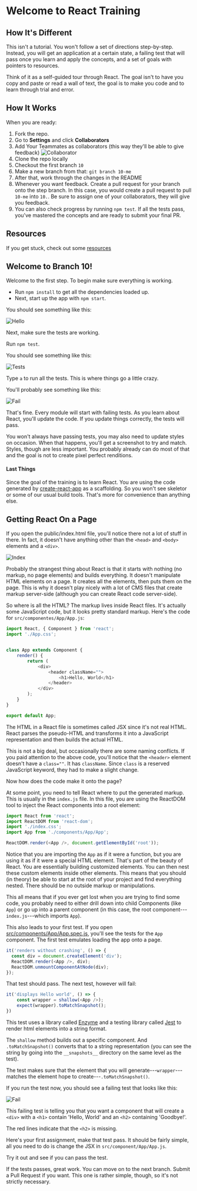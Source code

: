 # Welcome to React Training

## How It's Different
This isn't a tutorial. You won't follow a set of directions step-by-step.
Instead, you will get an application at a certain state, a failing test that
will pass once you learn and apply the concepts, and a set of goals with
pointers to resources.

Think of it as a self-guided tour through React. The goal isn't to have you copy
and paste or read a wall of text, the goal is to make you code and to learn
through trial and error.

## How It Works

When you are ready:

1. Fork the repo.
2. Go to __Settings__ and click __Collaborators__
3. Add Your Teammates as collaborators (this way they'll be able to give
   feedback)
![Collaborator](./training-assets/collaborator.png)
4. Clone the repo locally
5. Checkout the first branch `10`
6. Make a new branch from that: `git branch 10-me`
7. After that, work through the changes in the README
8. Whenever you want feedback. Create a pull request for your branch onto the
   step branch. In this case, you would create a pull request to pull `10-me`
into `10.`. Be sure to assign one of your collaborators, they will give you
feedback.
9. You can also check progress by running `npm test`. If all the tests pass,
   you've mastered the concepts and are ready to submit your final PR.

## Resources

If you get stuck, check out some [resources](docs/Resources.md)

## Welcome to Branch 10!

Welcome to the first step. To begin make sure everything is working.

- Run `npm install` to get all the dependencies loaded up.
- Next, start up the app with `npm start`.

You should see something like this:

![Hello](./training-assets/10/hello.png)

Next, make sure the tests are working.

Run `npm test`.

You should see something like this:

![Tests](./training-assets/10/test-start.png)

Type `a` to run all the tests. This is where things go a little crazy.

You'll probably see something like this:

![Fail](./training-assets/10/fail.png)

That's fine. Every module will start with failing tests. As you learn about
React, you'll update the code. If you update things correctly, the tests will
pass.

You won't always have passing tests, you may also need to update styles on
occasion. When that happens, you'll get a screenshot to try and match. Styles,
though are less important. You probably already can do most of that and the goal
is not to create pixel perfect renditions.

#### Last Things

Since the goal of the training is to learn React. You are using the code
generated by [create-react-app](https://github.com/facebook/create-react-app) as
a scaffolding. So you won't see skeletor or some of our usual build tools.
That's more for convenience than anything else.

## Getting React On a Page

If you open the public/index.html file, you'll notice there not a lot of stuff
in there. In fact, it doesn't have anything other than the `<head>` and `<body>`
elements and a `<div>`.


![Index](./training-assets/10/index.png)

Probably the strangest thing about React is that it starts with nothing (no
markup, no page elements) and builds everything. It doesn't manipulate HTML
elements on a page. It creates all the elements, then puts them on the page.
This is why it doesn't play nicely with a lot of CMS files that create markup
server-side (although you can create React code server-side).

So where is all the HTML? The markup lives inside React files. It's actually
some JavaScript code, but it looks pretty standard markup. Here's the code for
`src/componentes/App/App.js`:

```javascript
import React, { Component } from 'react';
import './App.css';


class App extends Component {
	render() {
		return (
			<div>
				<header className="">
					<h1>Hello, World</h1>
				</header>
			</div>
		);
	}
}

export default App;
```

The HTML in a React file is sometimes called JSX since it's not real HTML. React
parses the pseudo-HTML and transforms it into a JavaScript representation and
then builds the actual HTML.

This is not a big deal, but occasionally there are some naming conflicts. If you
paid attention to the above code, you'll notice that the `<header>` element
doesn't have a `class=""`. It has `className`. Since `class` is a reserved
JavaScript keyword, they had to make a slight change.

Now how does the code make it onto the page?

At some point, you need to tell React where to put the generated markup. This is
usually in the `index.js` file. In this file, you are using the ReactDOM tool to
inject the React components into a root element:

```javascript
import React from 'react';
import ReactDOM from 'react-dom';
import './index.css';
import App from './components/App/App';

ReactDOM.render(<App />, document.getElementById('root'));
```

Notice that you are importing the `App` as if it were a function, but you are
using it as if it were a special HTML element. That's part of the beauty of
React. You are essentially building customized elements. You can then nest these
custom elements inside other elements. This means that you should (in theory) be
able to start at the root of your project and find everything nested. There
should be no outside markup or manipulations.

This all means that if you ever get lost when you are trying to find some code,
you probably need to either drill down into child Components (like `App`) or
go up into a parent component (in this case, the root
component---`index.js`---which imports `App`).

This also leads to your first test. If you open
[src/components/App/App.spec.js](https://github.com/jsmapr1/react-step-by-step/blob/10/src/components/App/App.spec.js),
you'll see the tests for the `App` component. The first test emulates loading
the app onto a page.

```javascript
it('renders without crashing', () => {
  const div = document.createElement('div');
  ReactDOM.render(<App />, div);
  ReactDOM.unmountComponentAtNode(div);
});
```

That test should pass. The next test, however will fail:

```javascript
it('displays Hello world', () => {
	const wrapper = shallow(<App />);
	expect(wrapper).toMatchSnapshot();
})
```

This test uses a library called [Enzyme](https://github.com/airbnb/enzyme) and a
testing library called [Jest](https://facebook.github.io/jest/) to render html
elements into a string format.

The `shallow` method builds out a specific component. And `.toMatchSnapshot()`
converts that to a string representation (you can see the string by going into
the `__snapshots__` directory on the same level as the test).

The test makes sure that the element that you will
generate---`wrapper`---matches the element hope to
create---`.toMatchSnapshot()`.

If you run the test now, you should see a failing test that looks like this:

![Fail](./training-assets/10/fail.png)

This failing test is telling you that you want a component that will create a
`<div>` with a `<h1>` contain 'Hello, World' and an `<h2>` containing
'Goodbye!'.

The red lines indicate that the `<h2>` is missing.

Here's your first assignment, make that test pass. It should be fairly simple,
all you need to do is change the JSX in `src/component/App/App.js`.

Try it out and see if you can pass the test.

If the tests passes, great work. You can move on to the next branch. Submit a
Pull Request if you want. This one is rather simple, though, so it's not
strictly necessary.

